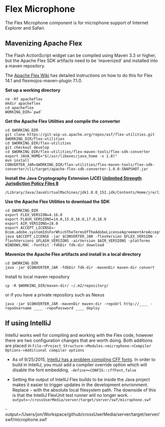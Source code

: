 # Flex Microphone #

The Flex Microphone component is for microphone support of Internet Explorer and Safari.

## Mavenizing Apache Flex ##

The Flash ActionScript widget can be compiled using Maven 3.3 or higher, but the Apache Flex SDK artifacts need to be 'mavenized' and installed into a maven repository.

The [Apache Flex Wiki](https://cwiki.apache.org/confluence/display/FLEX/Building+Flex+applications+with+Maven) has detailed instructions on how to do this for Flex 14.1 and flexmojos-maven-plugin 7.1.0.

**Set up a working directory**
```
rm -Rf apacheflex
mkdir apacheflex
cd apacheflex
WORKING_DIR=`pwd`
```

**Get the Apache Flex Utilities and compile the converter**
```
cd $WORKING_DIR
git clone https://git-wip-us.apache.org/repos/asf/flex-utilities.git $WORKING_DIR/flex-utilities
cd $WORKING_DIR/flex-utilities
git checkout develop
cd $WORKING_DIR/flex-utilities/flex-maven-tools/flex-sdk-converter
export JAVA_HOME="$(/usr/libexec/java_home -v 1.8)"
mvn install
CONVERTER_JAR=$WORKING_DIR/flex-utilities/flex-maven-tools/flex-sdk-converter/cli/target/apache-flex-sdk-converter-1.0.0-SNAPSHOT.jar
```

**Install the Java Cryptography Extension (JCE) [Unlimited Strength Jurisdiction Policy Files 8](http://www.oracle.com/technetwork/java/javase/downloads/jce8-download-2133166.html)**
```
/Library/Java/JavaVirtualMachines/jdk1.8.0_152.jdk/Contents/Home/jre/lib/security/
```

**Use the Apache Flex Utilities to download the SDK**
```
cd $WORKING_DIR
export FLEX_VERSION=4.16.0
export FLASH_VERSIONS=14.0,15.0,16.0,17.0,18.0
export AIR_VERSIONS=18.0
export ACCEPT_LICENSE=-Dcom.adobe.systemIdsForWhichTheTermsOfTheAdobeLicenseAgreementAreAccepted=fbbf24c3
java $ACCEPT_LICENSE -jar $CONVERTER_JAR -flexVersion $FLEX_VERSION -flashVersions $FLASH_VERSIONS -airVersion $AIR_VERSIONS -platforms WINDOWS,MAC -fontkit -fdkDir fdk-dir download
```

**Mavenize the Apache Flex artifacts and install in a local directory**
```
cd $WORKING_DIR
java -jar $CONVERTER_JAR -fdkDir fdk-dir -mavenDir maven-dir convert
```
Install to local maven repository
```
cp -R $WORKING_DIR/maven-dir/ ~/.m2/repository/
```
or if you have a private repository such as Nexus
```
java -jar $CONVERTER_JAR -mavenDir maven-dir -repoUrl http://____ -repoUsername ____ -repoPassword ____ deploy
```

## If using IntelliJ ##

IntelliJ works well for compiling and working with the Flex code, however there are two configuration changes that are worth doing.
Both additions are placed in ```File->Project Structure->Modules->microphone->Compiler Options->Additional compiler options```

* As of 9/25/2015, [IntelliJ has a problem compiling CFF fonts](http://apache-flex-users.2333346.n4.nabble.com/Flex-Mojos-Fonts-and-Theme-Questions-tc10999.html).
In order to build in IntelliJ, you must add a compiler override option which will disable the font embedding.
```-define+=CONFIG::cffFont,false```

* Setting the output of IntelliJ Flex builds to be inside the Java project makes it easier to trigger updates in the development envrionment.
Replace ```~``` with the absolute local filesystem path. The downside of this is that the IntelliJ FlexUnit test runner will no longer work.
```-output=~/crossUserMedia/server/target/server/swf/microphone.swf```

-output=/Users/jon/Workspace/github/crossUserMedia/server/target/server/swf/microphone.swf
